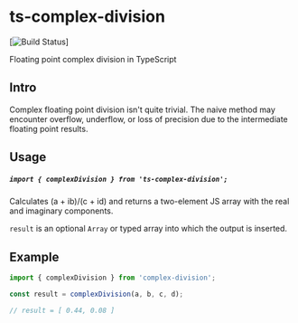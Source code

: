 # ts-complex-division

[![Build Status](https://github.com/paxa1887/ts-complex-division/actions/workflows/main.yml/badge.svg)]


Floating point complex division in TypeScript


## Intro

Complex floating point division isn't quite trivial. The naive method may encounter overflow, underflow, or loss of precision due to the intermediate floating point results.


## Usage

##### `import { complexDivision } from 'ts-complex-division';`

Calculates (a + ib)/(c + id) and returns a two-element JS array with the real and imaginary components.

`result` is an optional `Array` or typed array into which the output is inserted.


## Example

```TypeScript
import { complexDivision } from 'complex-division';

const result = complexDivision(a, b, c, d);

// result = [ 0.44, 0.08 ]
```
